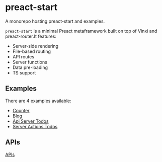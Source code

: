 # preact-start

A monorepo hosting preact-start and examples.

`preact-start` is a minimal Preact metaframework built on top of Vinxi and preact-router.It features:
- Server-side rendering
- File-based routing
- API routes
- Server functions
- Data pre-loading
- TS support

## Examples

There are 4 examples available:
- [Counter](examples/counter/README.md)
- [Blog](examples/blog/README.md)
- [Api Server Todos](examples/api-server-todos/README.md)
- [Server Actions Todos](examples/server-actions-todos/README.md)

## APIs
[APIs](packages/start/README.md)
